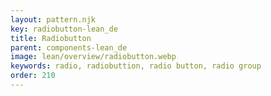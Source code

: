 ```yaml
---
layout: pattern.njk
key: radiobutton-lean_de
title: Radiobutton
parent: components-lean_de
image: lean/overview/radiobutton.webp
keywords: radio, radiobuttion, radio button, radio group
order: 210
---
```


